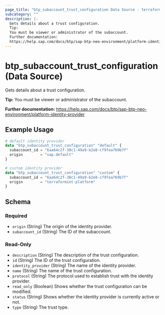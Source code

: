 ```yaml
---
page_title: "btp_subaccount_trust_configuration Data Source - terraform-provider-btp"
subcategory: ""
description: |-
  Gets details about a trust configuration.
  Tip:
  You must be viewer or administrator of the subaccount.
  Further documentation:
  https://help.sap.com/docs/btp/sap-btp-neo-environment/platform-identity-provider
---
```


# btp_subaccount_trust_configuration (Data Source)

Gets details about a trust configuration.

__Tip:__
You must be viewer or administrator of the subaccount.

__Further documentation:__
<https://help.sap.com/docs/btp/sap-btp-neo-environment/platform-identity-provider>

## Example Usage

```terraform
# default identity provider
data "btp_subaccount_trust_configuration" "default" {
  subaccount_id = "6aa64c2f-38c1-49a9-b2e8-cf9fea769b7f"
  origin        = "sap.default"
}

# custom identity provider
data "btp_subaccount_trust_configuration" "custom" {
  subaccount_id = "6aa64c2f-38c1-49a9-b2e8-cf9fea769b7f"
  origin        = "terraformint-platform"
}
```

<!-- schema generated by tfplugindocs -->
## Schema

### Required

- `origin` (String) The origin of the identity provider.
- `subaccount_id` (String) The ID of the subaccount.

### Read-Only

- `description` (String) The description of the trust configuration.
- `id` (String) The ID of the trust configuration.
- `identity_provider` (String) The name of the identity provider.
- `name` (String) The name of the trust configuration.
- `protocol` (String) The protocol used to establish trust with the identity provider.
- `read_only` (Boolean) Shows whether the trust configuration can be modified.
- `status` (String) Shows whether the identity provider is currently active or not.
- `type` (String) The trust type.